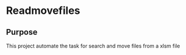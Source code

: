 
# Readmovefiles
 ## Purpose
 This project automate the task for search and move files from a xlsm file
